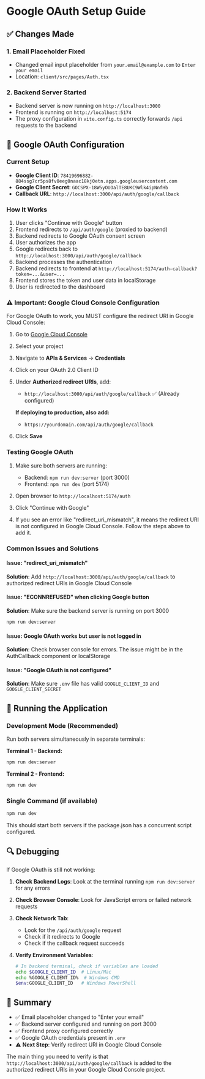 # Google OAuth Setup Guide

## ✅ Changes Made

### 1. Email Placeholder Fixed
- Changed email input placeholder from `your.email@example.com` to `Enter your email`
- Location: `client/src/pages/Auth.tsx`

### 2. Backend Server Started
- Backend server is now running on `http://localhost:3000`
- Frontend is running on `http://localhost:5174`
- The proxy configuration in `vite.config.ts` correctly forwards `/api` requests to the backend

## 🔧 Google OAuth Configuration

### Current Setup
- **Google Client ID**: `78419696882-884ssg7cr5ps8fv0eeg0naac18kj0etn.apps.googleusercontent.com`
- **Google Client Secret**: `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`
- **Callback URL**: `http://localhost:3000/api/auth/google/callback`

### How It Works
1. User clicks "Continue with Google" button
2. Frontend redirects to `/api/auth/google` (proxied to backend)
3. Backend redirects to Google OAuth consent screen
4. User authorizes the app
5. Google redirects back to `http://localhost:3000/api/auth/google/callback`
6. Backend processes the authentication
7. Backend redirects to frontend at `http://localhost:5174/auth-callback?token=...&user=...`
8. Frontend stores the token and user data in localStorage
9. User is redirected to the dashboard

### ⚠️ Important: Google Cloud Console Configuration

For Google OAuth to work, you MUST configure the redirect URI in Google Cloud Console:

1. Go to [Google Cloud Console](https://console.cloud.google.com/)
2. Select your project
3. Navigate to **APIs & Services** → **Credentials**
4. Click on your OAuth 2.0 Client ID
5. Under **Authorized redirect URIs**, add:
   - `http://localhost:3000/api/auth/google/callback` ✅ (Already configured)
   
   **If deploying to production, also add:**
   - `https://yourdomain.com/api/auth/google/callback`

6. Click **Save**

### Testing Google OAuth

1. Make sure both servers are running:
   - Backend: `npm run dev:server` (port 3000)
   - Frontend: `npm run dev` (port 5174)

2. Open browser to `http://localhost:5174/auth`

3. Click "Continue with Google"

4. If you see an error like "redirect_uri_mismatch", it means the redirect URI is not configured in Google Cloud Console. Follow the steps above to add it.

### Common Issues and Solutions

#### Issue: "redirect_uri_mismatch"
**Solution**: Add `http://localhost:3000/api/auth/google/callback` to authorized redirect URIs in Google Cloud Console

#### Issue: "ECONNREFUSED" when clicking Google button
**Solution**: Make sure the backend server is running on port 3000
```bash
npm run dev:server
```

#### Issue: Google OAuth works but user is not logged in
**Solution**: Check browser console for errors. The issue might be in the AuthCallback component or localStorage

#### Issue: "Google OAuth is not configured"
**Solution**: Make sure `.env` file has valid `GOOGLE_CLIENT_ID` and `GOOGLE_CLIENT_SECRET`

## 🚀 Running the Application

### Development Mode (Recommended)
Run both servers simultaneously in separate terminals:

**Terminal 1 - Backend:**
```bash
npm run dev:server
```

**Terminal 2 - Frontend:**
```bash
npm run dev
```

### Single Command (if available)
```bash
npm run dev
```
This should start both servers if the package.json has a concurrent script configured.

## 🔍 Debugging

If Google OAuth is still not working:

1. **Check Backend Logs**: Look at the terminal running `npm run dev:server` for any errors

2. **Check Browser Console**: Look for JavaScript errors or failed network requests

3. **Check Network Tab**: 
   - Look for the `/api/auth/google` request
   - Check if it redirects to Google
   - Check if the callback request succeeds

4. **Verify Environment Variables**:
   ```bash
   # In backend terminal, check if variables are loaded
   echo $GOOGLE_CLIENT_ID  # Linux/Mac
   echo %GOOGLE_CLIENT_ID%  # Windows CMD
   $env:GOOGLE_CLIENT_ID   # Windows PowerShell
   ```

## 📝 Summary

- ✅ Email placeholder changed to "Enter your email"
- ✅ Backend server configured and running on port 3000
- ✅ Frontend proxy configured correctly
- ✅ Google OAuth credentials present in `.env`
- ⚠️ **Next Step**: Verify redirect URI in Google Cloud Console

The main thing you need to verify is that `http://localhost:3000/api/auth/google/callback` is added to the authorized redirect URIs in your Google Cloud Console project.
